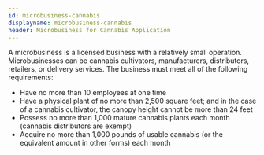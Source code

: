 ```yaml
---
id: microbusiness-cannabis
displayname: microbusiness-cannabis
header: Microbusiness for Cannabis Application
---
```


A microbusiness is a licensed business with a relatively small operation. Microbusinesses can be cannabis cultivators, manufacturers, distributors, retailers, or delivery services. The business must meet all of the following requirements:

- Have no more than 10 employees at one time
- Have a physical plant of no more than 2,500 square feet; and in the case of a cannabis cultivator, the canopy height cannot be more than 24 feet
- Possess no more than 1,000 mature cannabis plants each month (cannabis distributors are exempt)
- Acquire no more than 1,000 pounds of usable cannabis (or the equivalent amount in other forms) each month
